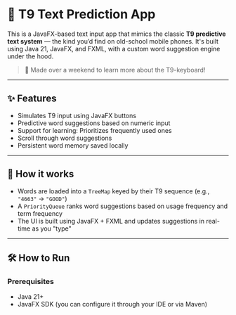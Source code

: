 # 📱 T9 Text Prediction App

This is a JavaFX-based text input app that mimics the classic **T9 predictive text system** — the kind you’d find on old-school mobile phones. It's built using Java 21, JavaFX, and FXML, with a custom word suggestion engine under the hood.

> 🚀 Made over a weekend to learn more about the T9-keyboard!

---

## ✨ Features

- Simulates T9 input using JavaFX buttons
- Predictive word suggestions based on numeric input
- Support for learning: Prioritizes frequently used ones
- Scroll through word suggestions
- Persistent word memory saved locally

---

## 🧠 How it works

- Words are loaded into a `TreeMap` keyed by their T9 sequence (e.g., `"4663"` → `"GOOD"`)
- A `PriorityQueue` ranks word suggestions based on usage frequency and term frequency
- The UI is built using JavaFX + FXML and updates suggestions in real-time as you "type"

---

## 🛠 How to Run

### Prerequisites

- Java 21+
- JavaFX SDK (you can configure it through your IDE or via Maven)
